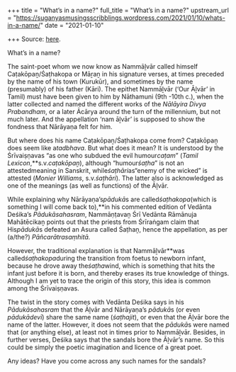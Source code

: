 +++
title = "What’s in a name?"
full_title = "What’s in a name?"
upstream_url = "https://suganyasmusingsscribblings.wordpress.com/2021/01/10/whats-in-a-name/"
date = "2021-01-10"

+++
Source: [here](https://suganyasmusingsscribblings.wordpress.com/2021/01/10/whats-in-a-name/).

What’s in a name?

The saint-poet whom we now know as Nammāḻvār called himself Caṭakōpaṉ/Śaṭhakopa or Māṟaṉ in his signature verses, at times preceded by the name of his town (Kurukūr), and sometimes by the name (presumably) of his father (Kāri). The epithet Nammāḻvār (‘Our Āḻvār’ in Tamil) must have been given to him by Nāthamuni (9th -10th c.), when the latter collected and named the different works of the *Nālāyira Divya Prabandham*, or a later Ācārya around the turn of the millennium, but not much later. And the appellation ‘nam āḻvār’ is supposed to show the fondness that Nārāyaṇa felt for him.

But where does his name Caṭakōpaṉ/Śaṭhakopa come from? Caṭakōpaṉ does seem like a*tadbhava*. But what does it mean? It is understood by the Śrīvaiṣṇavas “as one who subdued the evil humour*caṭam*” (*Tamil Lexicon*,**s.v.*caṭakōpaṉ*), although “humour*śaṭha*” is not an attestedmeaning in Sanskrit, while*śaṭhāri*as“enemy of the wicked” is attested (*Monier Williams*, s.v.*śaṭhāri*). The latter also is acknowledged as one of the meanings (as well as functions) of the Āḻvār.

While explaining why Nārāyaṇa’s*pādukā*s are called*śaṭhakopa*(which is something I will come back to),**in his commented edition of Vedānta Deśika’s *Pādukāsahasram*, Nammāṇṭavaṉ Śrī Vedānta Rāmānuja Mahātēcikaṉ points out that the priests from Śrīraṅgam claim that His*pādukā*s defeated an Asura called Śaṭhaṉ, hence the appellation, as per (a/the?) *Pāñcarātrasaṃhitā.*

However, the traditional explanation is that Nammāḻvār**was called*śaṭhakopa*during the transition from foetus to newborn infant, because he drove away the*śaṭha*wind, which is something that hits the infant just before it is born, and thereby erases its true knowledge of things. Although I am yet to trace the origin of this story, this idea is common among the Śrīvaiṣṇavas.

The twist in the story comes with Vedānta Deśika says in his *Pādukāsahasram* that the Āḻvār and Nārāyaṇa’s *pādukā*s (or even *pādukādevī*) share the same name (*śaṭhajit*), or even that the Āḻvār bore the name of the latter. However, it does not seem that the *pādukā*s were named that (or anything else), at least not in times prior to Nammāḻvār. Besides, in further verses, Deśika says that the sandals bore the Āḻvār’s name. So this could be simply the poetic imagination and licence of a great poet.

Any ideas? Have you come across any such names for the sandals?
